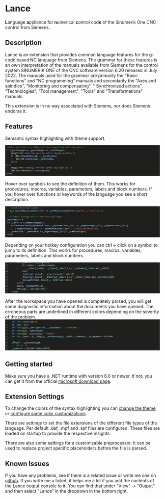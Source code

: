 # Lance
**L**anguage **a**ppliance for **n**umerical **c**ontrol cod**e** of the Sinumerik One CNC control from Siemens.

## Description
Lance is an extension that provides common language features for the g-code based NC language from Siemens. The grammar for these features is an own interpretation of the manuals available from Siemens for the control system SINUMERIK ONE of the CNC software version 6.20 released in July 2022. The manuals used for the grammar are primarily the "Basic functions" and "NC programming" manuals and secondarily the "Axes and spindles", "Monitoring and compensating", " Synchronized actions", "Technologies", "Tool management", "Tools" and "Transformations" manuals.

This extension is in no way associated with Siemens, nor does Siemens endorse it.

## Features
Semantic syntax highlighting with theme support.

![Syntax highlighting](images/syntax_highlight_feature.gif)

Hover over symbols to see the definition of them. This works for procedures, macros, variables, parameters, labels and block numbers. If you hover over functions or keywords of the language you see a short description.

![Hover definition](images/hover_feature.gif)

Depending on your hotkey configuration you can ctrl + click on a symbol to jump to its definition. This works for procedures, macros, variables, parameters, labels and block numbers.

![Goto definition](images/goto_feature.gif)

After the workspace you have opened is completely parsed, you will get some diagnostic information about the documents you have opened. The erroneous parts are underlined in different colors depending on the severity of the problem.
![diagnostics](images/diagnostic_feature.gif)

## Getting started
Make sure you have a .NET runtime with version 6.0 or newer. if not, you can get it from the official [microsoft download page](https://dotnet.microsoft.com/en-us/download/dotnet/6.0).

## Extension Settings
To change the colors of the syntax highlighting you can [change the theme](https://code.visualstudio.com/docs/getstarted/themes) or [configure some color customizations](https://code.visualstudio.com/docs/getstarted/themes#_customizing-a-color-theme).

There are settings to set the file extensions of the different file types of the language. Per default .def, .mpf and .spf files are configured. These files are loaded on startup to provide the respective insights. 

There are also some settings for a customizable preprocessor. It can be used to replace project specific placeholders before the file is parsed.

## Known Issues

If you have any problems, see if there is a related issue or write me one on [github](https://github.com/Nuaduwodan/lance/issues).
If you write me a ticket, it helps me a lot if you add the contents of the Lance output console to it. You can find that under "View" -> "Output" and then select "Lance" in the dropdown in the bottom right.
